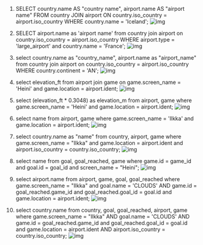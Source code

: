 1. SELECT country.name AS "country name", airport.name AS "airport name" FROM country JOIN airport ON country.iso_country = airport.iso_country WHERE country.name = 'Iceland';
	![img](/images/4-1.png)

2.  SELECT airport.name as 'airport name' from country join airport on country.iso_country = airport.iso_country WHERE airport.type = 'large_airport' and country.name = 'France';
	![img](/images/4-2.png)

3. select country.name as "country_name", airport.name as "airport_name" from country join airport on country.iso_country = airport.iso_country WHERE country.continent = 'AN';
	![img](/images/4-3.png)
4. select elevation_ft from airport join game on game.screen_name = 'Heini' and game.location = airport.ident;
	![img](/images/4-4.png)

5. select (elevation_ft * 0.3048) as elevation_m from airport, game where game.screen_name = 'Heini' and game.location = airport.ident;
	![img](/images/4-5.png)

6. select name from airport, game where game.screen_name = 'Ilkka' and game.location = airport.ident;
	![img](/images/4-6.png)

7. select country.name as "name" from country, airport, game where game.screen_name = "Ilkka" and game.location = airport.ident and airport.iso_country = country.iso_country;
	![img](/images/4-7.png)

8. select name from goal, goal_reached, game where game.id = game_id and goal.id = goal_id and screen_name = "Heini";
	![img](/images/4-8.png)

9. select airport.name from airport, game, goal, goal_reached where game.screen_name = "Ilkka" and goal.name = 'CLOUDS' AND game.id = goal_reached.game_id and goal_reached.goal_id = goal.id and game.location = airport.ident;
	![img](/images/4-9.png)

10. select country.name from country, goal, goal_reached, airport, game where game.screen_name = "Ilkka" AND goal.name = 'CLOUDS' AND game.id = goal_reached.game_id and goal_reached.goal_id = goal.id and game.location = airport.ident AND airport.iso_country = country.iso_country;
	![img](/images/4-10.png)